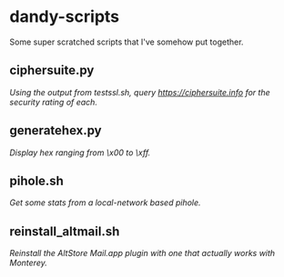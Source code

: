 # dandy-scripts
Some super scratched scripts that I've somehow put together.

## ciphersuite.py
_Using the output from testssl.sh, query https://ciphersuite.info for the security rating of each._

## generatehex.py
_Display hex ranging from \x00 to \xff._

## pihole.sh
_Get some stats from a local-network based pihole._

## reinstall_altmail.sh
_Reinstall the AltStore Mail.app plugin with one that actually works with Monterey._
